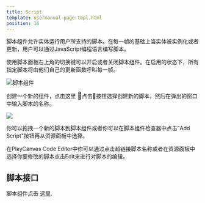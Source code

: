 ```yaml
---
title: Script
template: usermanual-page.tmpl.html
position: 16
---
```


脚本组件允许实体运行用户所支持的脚本。在每一帧的基础上当实体被实例化或者更新，用户可以通过JavaScript编程语言编写脚本。

使用脚本面板右上角的切换键可以开启或者关闭脚本组件。在启用的状态下，所有指定脚本将由他们自己的更新函数呼叫每一帧。

![脚本组件][1]

创建一个新的组件，点击这里  <span class="font-icon" style="font-size: 18px">&#58468;</span>点击按钮选择创建新的脚本，然后在弹出的窗口中输入脚本的名称。

<img src="/images/user-manual/new_script.jpg"/>

你可以拖拽一个新的脚本到脚本组件或者你可以在脚本组件检查器中点击"Add Script"按钮再从资源面板中选择。

在PlayCanvas Code Editor中你可以通过点击超链接脚本名称或者在资源面板中选择你要修改的脚本点击Edit来进行对脚本的编辑。

## 脚本接口

脚本组件点击 [这里][2].

[1]: /images/user-manual/scenes/components/component-script.png
[2]: /api/pc.ScriptComponent.html

